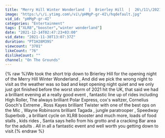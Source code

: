 ```yaml
---
title: "Merry Hill Winter Wonderland  |  Brierley Hill  |  26\/11\/2021"
image: "https:\/\/i.ytimg.com\/vi\/pHMgP-gr-4I\/hqdefault.jpg"
vid_id: "pHMgP-gr-4I"
categories: "Entertainment"
tags: ["XLR8","booster","winter wonderland"]
date: "2021-12-14T02:47:23+03:00"
vid_date: "2021-11-30T13:07:37Z"
duration: "PT1H28M39S"
viewcount: "3701"
likeCount: "76"
dislikeCount: ""
channel: "On The Grounds"
---
```

{% raw %}We took the short trip down to Brierley Hill for the opening night of the Merry Hill Winter Wonderland , And did we pick the wrong night to visit as the weather was so bad and kept opening night quiet  and we only just got finished before the worst storm of 2021 hit the UK,  that said we had a brilliant evening at a really good event ,  fantastic line up of rides including High Roller, The always brilliant Polar Express, cox's waltzer, Cornelius Gooch's Extreme , Ross Kayes brilliant Twister with one of the best ops on the Mic , Wayne Robinsons brilliant Tagada ,  jungle paratrooper , Speedway Superbob , a brilliant cycle on XLR8 booster and much more,  loads of food stalls , kids rides ,  Santa says hello from his grotto and a cracking Bar area for the adults .  All in all a fantastic event and well worth you getting down to visit.{% endraw %}
